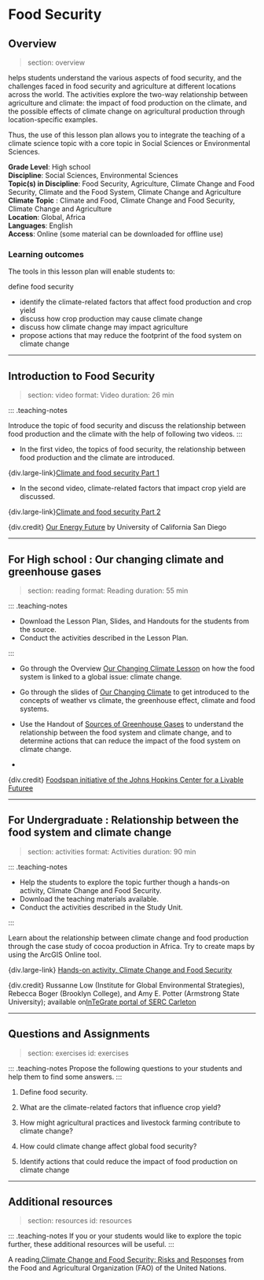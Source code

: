 # Food Security

## Overview
> section: overview

helps students understand the various aspects of food security, and the challenges faced in food security and agriculture at different locations across the world. The activities explore the two-way relationship between agriculture and climate: the impact of food production on the climate, and the possible effects of climate change on agricultural production through location-specific examples.

Thus, the use of this lesson plan allows you to integrate the teaching of a climate science topic with a core topic in Social Sciences or Environmental Sciences.

__Grade Level__: High school  
__Discipline__:	 Social Sciences, Environmental Sciences  
__Topic(s) in Discipline__:	 Food Security, Agriculture, Climate Change and Food Security, Climate and the Food System, Climate Change and Agriculture  
__Climate Topic__ : Climate and Food, Climate Change and Food Security, Climate Change and Agriculture  
__Location__: Global, Africa  
__Languages__: English  
__Access__: Online (some material can be downloaded for offline use)

### Learning outcomes

The tools in this lesson plan will enable students to:

define food security
* identify the climate-related factors that affect food production and crop yield
* discuss how crop production may cause climate change
* discuss how climate change may impact agriculture
* propose actions that may reduce the footprint of the food system on climate change

---

## Introduction to Food Security
> section: video
> format: Video
> duration: 26 min

::: .teaching-notes

Introduce the topic of food security and discuss the relationship between food production and the climate with the help of following two videos.
:::

* In the first video, the topics of food security, the relationship between food production and the climate are introduced.

{div.large-link}[Climate and food security Part 1](https://www.coursera.org/learn/future-of-energy/lecture/5nlWc/climate-change-and-food-security-part-1) 

* In the second video, climate-related factors that impact crop yield are discussed. 

{div.large-link}[Climate and food security Part 2](https://www.coursera.org/learn/future-of-energy/lecture/cdxIG/climate-change-and-food-security-part-2) 

{div.credit} 
[Our Energy Future](https://www.coursera.org/learn/future-of-energy) by University of California San Diego

---

## For High school : Our changing climate and greenhouse gases

> section: reading
> format: Reading
> duration: 55 min

::: .teaching-notes

* Download the Lesson Plan, Slides, and Handouts for the students from the source.
* Conduct the activities described in the Lesson Plan.

:::

 *  Go through the Overview [Our Changing Climate Lesson](/resources/food-security/downloads/lesson5-climate-lessonplan.pdf) on how the food system is linked to a global issue: climate change.
 *  Go through the slides of [Our Changing Climate](/resources/food-security/downloads/lesson5-climate-slides.pdf) to get introduced to the concepts of weather vs climate, the greenhouse effect, climate and food systems.
 *  Use the Handout of [Sources of Greenhouse Gases](/resources/food-security/downloads/lesson5-climate-handoutsandguides.pdf) to understand the relationship between the food system and climate change, and to determine actions that can reduce the impact of the food system on climate change.

 * 
  
  


{div.credit} 
[Foodspan initiative of the Johns Hopkins Center for a Livable Futuree](http://www.foodspanlearning.org/)

---

##  For Undergraduate : Relationship between the food system and climate change

> section: activities
> format: Activities
> duration: 90 min

::: .teaching-notes
* Help the students to explore the topic further though a hands-on activity, Climate Change and Food Security.
* Download the teaching materials available.
* Conduct the activities described in the Study Unit.

:::

Learn about the relationship between climate change and food production through the case study of cocoa production in Africa.
Try to create maps by using the ArcGIS Online tool.

{div.large-link} [Hands-on activity, Climate Change and Food Security](https://serc.carleton.edu/integrate/teaching_materials/food_security/unit3.html)

{div.credit} Russanne Low (Institute for Global Environmental Strategies), Rebecca Boger (Brooklyn College), and Amy E. Potter (Armstrong State University); available on[InTeGrate portal of SERC Carleton](https://serc.carleton.edu/integrate/index.html)

---

## Questions and Assignments
> section: exercises
> id: exercises

::: .teaching-notes
Propose the following questions to your students and help them to find some answers.
:::

1. Define food security.

2. What are the climate-related factors that influence crop yield?

3. How might agricultural practices and livestock farming contribute to climate change?

4. How could climate change affect global food security?

5. Identify actions that could reduce the impact of food production on climate change

---

## Additional resources
> section: resources
> id: resources

::: .teaching-notes
If you or your students would like to explore the topic further, these additional resources will be useful.
:::

 A reading,[Climate Change and Food Security: Risks and Responses](http://www.fao.org/3/a-i5188e.pdf) from the Food and Agricultural Organization (FAO) of the United Nations.
